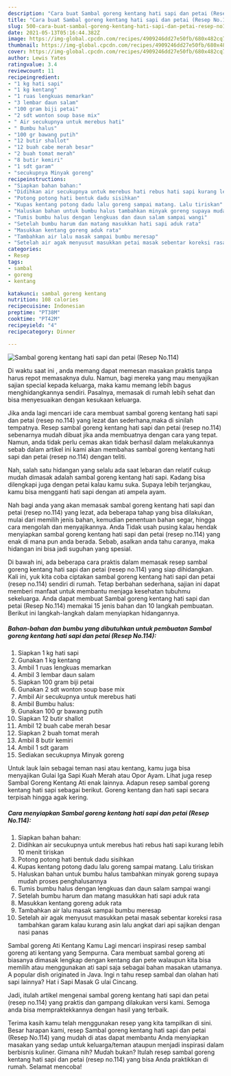 ```yaml
---
description: "Cara buat Sambal goreng kentang hati sapi dan petai (Resep No.114) Sederhana Untuk Jualan"
title: "Cara buat Sambal goreng kentang hati sapi dan petai (Resep No.114) Sederhana Untuk Jualan"
slug: 500-cara-buat-sambal-goreng-kentang-hati-sapi-dan-petai-resep-no114-sederhana-untuk-jualan
date: 2021-05-13T05:16:44.382Z
image: https://img-global.cpcdn.com/recipes/4909246dd27e50fb/680x482cq70/sambal-goreng-kentang-hati-sapi-dan-petai-resep-no114-foto-resep-utama.jpg
thumbnail: https://img-global.cpcdn.com/recipes/4909246dd27e50fb/680x482cq70/sambal-goreng-kentang-hati-sapi-dan-petai-resep-no114-foto-resep-utama.jpg
cover: https://img-global.cpcdn.com/recipes/4909246dd27e50fb/680x482cq70/sambal-goreng-kentang-hati-sapi-dan-petai-resep-no114-foto-resep-utama.jpg
author: Lewis Yates
ratingvalue: 3.4
reviewcount: 11
recipeingredient:
- "1 kg hati sapi"
- "1 kg kentang"
- "1 ruas lengkuas memarkan"
- "3 lembar daun salam"
- "100 gram biji petai"
- "2 sdt wonton soup base mix"
- " Air secukupnya untuk merebus hati"
- " Bumbu halus"
- "100 gr bawang putih"
- "12 butir shallot"
- "12 buah cabe merah besar"
- "2 buah tomat merah"
- "8 butir kemiri"
- "1 sdt garam"
- "secukupnya Minyak goreng"
recipeinstructions:
- "Siapkan bahan bahan:"
- "Didihkan air secukupnya untuk merebus hati rebus hati sapi kurang lebih 10 menit tiriskan"
- "Potong potong hati bentuk dadu sisihkan"
- "Kupas kentang potong dadu lalu goreng sampai matang. Lalu tiriskan"
- "Haluskan bahan untuk bumbu halus tambahkan minyak goreng supaya mudah proses penghalusannya"
- "Tumis bumbu halus dengan lengkuas dan daun salam sampai wangi"
- "Setelah bumbu harum dan matang masukkan hati sapi aduk rata"
- "Masukkan kentang goreng aduk rata"
- "Tambahkan air lalu masak sampai bumbu meresap"
- "Setelah air agak menyusut masukkan petai masak sebentar koreksi rasa tambahkan garam kalau kurang asin lalu angkat dari api sajikan dengan nasi panas"
categories:
- Resep
tags:
- sambal
- goreng
- kentang

katakunci: sambal goreng kentang 
nutrition: 108 calories
recipecuisine: Indonesian
preptime: "PT38M"
cooktime: "PT42M"
recipeyield: "4"
recipecategory: Dinner

---
```



![Sambal goreng kentang hati sapi dan petai (Resep No.114)](https://img-global.cpcdn.com/recipes/4909246dd27e50fb/680x482cq70/sambal-goreng-kentang-hati-sapi-dan-petai-resep-no114-foto-resep-utama.jpg)

Di waktu  saat ini , anda memang dapat memesan masakan praktis tanpa harus repot memasaknya dulu. Namun, bagi mereka yang mau menyajikan sajian special kepada keluarga, maka kamu memang lebih bagus menghidangkannya sendiri. Pasalnya, memasak di rumah lebih sehat dan bisa menyesuaikan dengan kesukaan keluarga.

Jika anda lagi mencari ide cara membuat sambal goreng kentang hati sapi dan petai (resep no.114) yang lezat dan sederhana,maka di sinilah tempatnya. Resep sambal goreng kentang hati sapi dan petai (resep no.114)  sebenarnya mudah dibuat jika anda membuatnya dengan cara yang tepat. Namun, anda tidak perlu cemas akan tidak berhasil dalam melakukannya 
sebab dalam artikel ini kami akan membahas sambal goreng kentang hati sapi dan petai (resep no.114) dengan teliti.  

Nah, salah satu hidangan yang selalu ada saat lebaran dan relatif cukup mudah dimasak adalah sambal goreng kentang hati sapi. Kadang bisa dilengkapi juga dengan petai kalau kamu suka. Supaya lebih terjangkau, kamu bisa mengganti hati sapi dengan ati ampela ayam.

Nah bagi anda yang akan memasak sambal goreng kentang hati sapi dan petai (resep no.114) yang lezat, ada beberapa tahap yang bisa dilakukan, mulai dari memilih jenis bahan, kemudian penentuan bahan segar, hingga cara mengolah dan menyajikannya. Anda Tidak usah pusing kalau hendak menyiapkan sambal goreng kentang hati sapi dan petai (resep no.114) yang enak di mana pun anda berada. Sebab, asalkan anda  tahu caranya, maka hidangan ini bisa jadi suguhan yang spesial.

Di bawah ini, ada beberapa cara praktis  dalam memasak resep sambal goreng kentang hati sapi dan petai (resep no.114) yang siap dihidangkan. Kali ini, yuk kita coba ciptakan sambal goreng kentang hati sapi dan petai (resep no.114) sendiri di rumah. Tetap berbahan sederhana, sajian ini dapat memberi manfaat untuk membantu menjaga kesehatan tubuhmu sekeluarga. Anda dapat membuat Sambal goreng kentang hati sapi dan petai (Resep No.114) memakai 15 jenis bahan dan 10 langkah pembuatan. Berikut ini langkah-langkah dalam menyiapkan hidangannya.

<!--inarticleads1-->

##### Bahan-bahan dan bumbu yang dibutuhkan untuk pembuatan Sambal goreng kentang hati sapi dan petai (Resep No.114):

1. Siapkan 1 kg hati sapi
1. Gunakan 1 kg kentang
1. Ambil 1 ruas lengkuas memarkan
1. Ambil 3 lembar daun salam
1. Siapkan 100 gram biji petai
1. Gunakan 2 sdt wonton soup base mix
1. Ambil  Air secukupnya untuk merebus hati
1. Ambil  Bumbu halus:
1. Gunakan 100 gr bawang putih
1. Siapkan 12 butir shallot
1. Ambil 12 buah cabe merah besar
1. Siapkan 2 buah tomat merah
1. Ambil 8 butir kemiri
1. Ambil 1 sdt garam
1. Sediakan secukupnya Minyak goreng


Untuk lauk lain sebagai teman nasi atau kentang, kamu juga bisa menyajikan Gulai Iga Sapi Kuah Merah atau Opor Ayam. Lihat juga resep Sambal Goreng Kentang Ati enak lainnya. Adapun resep sambal goreng kentang hati sapi sebagai berikut. Goreng kentang dan hati sapi secara terpisah hingga agak kering. 

<!--inarticleads2-->

##### Cara menyiapkan Sambal goreng kentang hati sapi dan petai (Resep No.114):

1. Siapkan bahan bahan:
1. Didihkan air secukupnya untuk merebus hati rebus hati sapi kurang lebih 10 menit tiriskan
1. Potong potong hati bentuk dadu sisihkan
1. Kupas kentang potong dadu lalu goreng sampai matang. Lalu tiriskan
1. Haluskan bahan untuk bumbu halus tambahkan minyak goreng supaya mudah proses penghalusannya
1. Tumis bumbu halus dengan lengkuas dan daun salam sampai wangi
1. Setelah bumbu harum dan matang masukkan hati sapi aduk rata
1. Masukkan kentang goreng aduk rata
1. Tambahkan air lalu masak sampai bumbu meresap
1. Setelah air agak menyusut masukkan petai masak sebentar koreksi rasa tambahkan garam kalau kurang asin lalu angkat dari api sajikan dengan nasi panas


Sambal goreng Ati Kentang Kamu Lagi mencari inspirasi resep sambal goreng ati kentang yang Sempurna. Cara membuat sambal goreng ati biasanya dimasak lengkap dengan kentang dan pete walaupun kita bisa memilih atau menggunakan ati sapi saja sebagai bahan masakan utamanya. A popular dish originated in Java. Ingi n tahu resep sambal dan olahan hati sapi lainnya? Hat i Sapi Masak G ulai Cincang. 

Jadi, itulah artikel mengenai  sambal goreng kentang hati sapi dan petai (resep no.114)  yang praktis dan gampang dilakukan versi kami. Semoga anda bisa mempraktekkannya dengan hasil yang terbaik. 

Terima kasih kamu telah menggunakan resep yang kita tampilkan di sini. Besar harapan kami, resep  Sambal goreng kentang hati sapi dan petai (Resep No.114) yang mudah di atas dapat membantu Anda menyiapkan masakan yang sedap untuk keluarga/teman ataupun menjadi inspirasi dalam berbisnis kuliner. Gimana nih? Mudah bukan? Itulah resep sambal goreng kentang hati sapi dan petai (resep no.114) yang bisa Anda praktikkan di rumah. Selamat mencoba!

